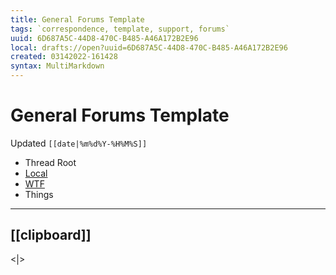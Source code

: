 ```yaml
---
title: General Forums Template
tags: `correspondence, template, support, forums`
uuid: 6D687A5C-44D8-470C-B485-A46A172B2E96
local: drafts://open?uuid=6D687A5C-44D8-470C-B485-A46A172B2E96
created: 03142022-161428
syntax: MultiMarkdown
---
```

 # General Forums Template
Updated `[[date|%m%d%Y-%H%M%S]]`

- Thread Root
- [Local](shareddocuments:///private/var/mobile/Library/Mobile%20Documents/com~apple~CloudDocs/Written/[[uuid]].md)
- [WTF](https://davidblue.wtf/drafts/[[uuid]].html)
- Things

---

## [[clipboard]]

<|>